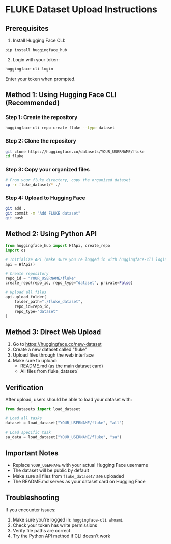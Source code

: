 # FLUKE Dataset Upload Instructions

## Prerequisites

1. Install Hugging Face CLI:
```bash
pip install huggingface_hub
```

2. Login with your token:
```bash
huggingface-cli login
```
Enter your token when prompted.

## Method 1: Using Hugging Face CLI (Recommended)

### Step 1: Create the repository
```bash
huggingface-cli repo create fluke --type dataset
```

### Step 2: Clone the repository
```bash
git clone https://huggingface.co/datasets/YOUR_USERNAME/fluke
cd fluke
```

### Step 3: Copy your organized files
```bash
# From your fluke directory, copy the organized dataset
cp -r fluke_dataset/* ./
```

### Step 4: Upload to Hugging Face
```bash
git add .
git commit -m "Add FLUKE dataset"
git push
```

## Method 2: Using Python API

```python
from huggingface_hub import HfApi, create_repo
import os

# Initialize API (make sure you're logged in with huggingface-cli login)
api = HfApi()

# Create repository
repo_id = "YOUR_USERNAME/fluke"
create_repo(repo_id, repo_type="dataset", private=False)

# Upload all files
api.upload_folder(
    folder_path="./fluke_dataset",
    repo_id=repo_id,
    repo_type="dataset"
)
```

## Method 3: Direct Web Upload

1. Go to https://huggingface.co/new-dataset
2. Create a new dataset called "fluke"
3. Upload files through the web interface
4. Make sure to upload:
   - README.md (as the main dataset card)
   - All files from fluke_dataset/

## Verification

After upload, users should be able to load your dataset with:

```python
from datasets import load_dataset

# Load all tasks
dataset = load_dataset("YOUR_USERNAME/fluke", "all")

# Load specific task
sa_data = load_dataset("YOUR_USERNAME/fluke", "sa")
```

## Important Notes

- Replace `YOUR_USERNAME` with your actual Hugging Face username
- The dataset will be public by default
- Make sure all files from `fluke_dataset/` are uploaded
- The README.md serves as your dataset card on Hugging Face

## Troubleshooting

If you encounter issues:
1. Make sure you're logged in: `huggingface-cli whoami`
2. Check your token has write permissions
3. Verify file paths are correct
4. Try the Python API method if CLI doesn't work 